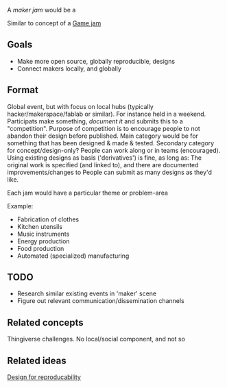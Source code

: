 
A *maker jam* would be a

Similar to concept of a [Game jam](https://en.wikipedia.org/wiki/Game_jam)

## Goals

* Make more open source, globally reproducible, designs
* Connect makers locally, and globally

## Format

Global event, but with focus on local hubs (typically hacker/makerspace/fablab or similar).
For instance held in a weekend.
Participats make something, *document it* and submits this to a "competition".
Purpose of competition is to encourage people to not abandon their design before published.
Main category would be for something that has been designed & made & tested.
Secondary category for concept/design-only?
People can work along or in teams (encouraged).
Using existing designs as basis ('derivatives') is fine, as long as:
The original work is specified (and linked to), and there are documented improvements/changes to
People can submit as many designs as they'd like.

Each jam would have a particular theme or problem-area

Example:

* Fabrication of clothes
* Kitchen utensils
* Music instruments
* Energy production
* Food production
* Automated (specialized) manufacturing


## TODO

* Research similar existing events in 'maker' scene
* Figure out relevant communication/dissemination channels

## Related concepts

Thingiverse challenges. No local/social component, and not so 

## Related ideas

[Design for reproducability](./design-for-reproduction.md)
